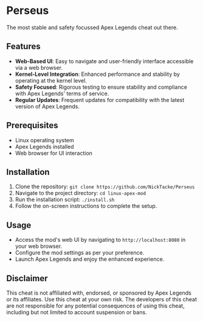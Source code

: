 # Perseus

The most stable and safety focussed Apex Legends cheat out there.

## Features

- **Web-Based UI**: Easy to navigate and user-friendly interface accessible via a web browser.
- **Kernel-Level Integration**: Enhanced performance and stability by operating at the kernel level.
- **Safety Focused**: Rigorous testing to ensure stability and compliance with Apex Legends' terms of service.
- **Regular Updates**: Frequent updates for compatibility with the latest version of Apex Legends.

## Prerequisites

- Linux operating system
- Apex Legends installed
- Web browser for UI interaction

## Installation

1. Clone the repository: `git clone https://github.com/NickTacke/Perseus`
2. Navigate to the project directory: `cd linux-apex-mod`
3. Run the installation script: `./install.sh`
4. Follow the on-screen instructions to complete the setup.

## Usage

- Access the mod's web UI by navigating to `http://localhost:8080` in your web browser.
- Configure the mod settings as per your preference.
- Launch Apex Legends and enjoy the enhanced experience.

## Disclaimer

This cheat is not affiliated with, endorsed, or sponsored by Apex Legends or its affiliates. Use this cheat at your own risk. The developers of this cheat are not responsible for any potential consequences of using this cheat, including but not limited to account suspension or bans.
